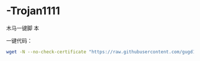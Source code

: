 # -Trojan1111
木马一键脚 本


一键代码：
```bash
wget -N --no-check-certificate "https://raw.githubusercontent.com/gugd123/-Trojan1111/master/trojan-web-panel.sh" && chmod +x trojan-web-panel.sh && ./trojan-web-panel.sh
```


